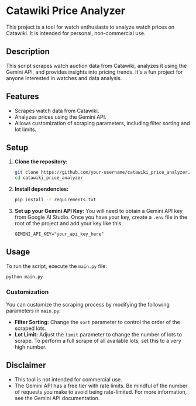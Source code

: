 # Catawiki Price Analyzer

This project is a tool for watch enthusiasts to analyze watch prices on Catawiki. It is intended for personal, non-commercial use.

## Description

This script scrapes watch auction data from Catawiki, analyzes it using the Gemini API, and provides insights into pricing trends. It's a fun project for anyone interested in watches and data analysis.

## Features

*   Scrapes watch data from Catawiki.
*   Analyzes prices using the Gemini API.
*   Allows customization of scraping parameters, including filter sorting and lot limits.

## Setup

1.  **Clone the repository:**
    ```bash
    git clone https://github.com/your-username/catawiki_price_analyzer.git
    cd catawiki_price_analyzer
    ```

2.  **Install dependencies:**
    ```bash
    pip install -r requirements.txt
    ```

3.  **Set up your Gemini API Key:**
    You will need to obtain a Gemini API key from Google AI Studio. Once you have your key, create a `.env` file in the root of the project and add your key like this:

    ```
    GEMINI_API_KEY="your_api_key_here"
    ```

## Usage

To run the script, execute the `main.py` file:

```bash
python main.py
```

### Customization

You can customize the scraping process by modifying the following parameters in `main.py`:

*   **Filter Sorting:** Change the `sort` parameter to control the order of the scraped lots.
*   **Lot Limit:** Adjust the `limit` parameter to change the number of lots to scrape. To perform a full scrape of all available lots, set this to a very high number.

## Disclaimer

*   This tool is not intended for commercial use.
*   The Gemini API has a free tier with rate limits. Be mindful of the number of requests you make to avoid being rate-limited. For more information, see the Gemini API documentation.
